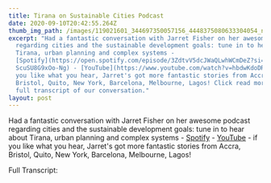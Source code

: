 ```yaml
---
title: Tirana on Sustainable Cities Podcast
date: 2020-09-10T20:42:55.264Z
thumb_img_path: /images/119021601_344697350057156_4448375080633304054_n-1-.png
excerpt: "Had a fantastic conversation with Jarret Fisher on her awesome podcast
  regarding cities and the sustainable development goals: tune in to hear about
  Tirana, urban planning and complex systems -
  [Spotify](https://open.spotify.com/episode/3ZdtvV5dcJWaQLwhWCmDeZ?si=V__VTChP\
  ScuSU8G9xOo-Ng) - [YouTube](https://www.youtube.com/watch?v=hbdwKdoDRXE) - if
  you like what you hear, Jarret's got more fantastic stories from Accra,
  Bristol, Quito, New York, Barcelona, Melbourne, Lagos! Click read more for a
  full transcript of our conversation."
layout: post
---
```

Had a fantastic conversation with Jarret Fisher on her awesome podcast regarding cities and the sustainable development goals: tune in to hear about Tirana, urban planning and complex systems - [Spotify](https://open.spotify.com/episode/3ZdtvV5dcJWaQLwhWCmDeZ?si=V__VTChPScuSU8G9xOo-Ng) - [YouTube](https://www.youtube.com/watch?v=hbdwKdoDRXE) - if you like what you hear, Jarret's got more fantastic stories from Accra, Bristol, Quito, New York, Barcelona, Melbourne, Lagos! 

Full Transcript:
